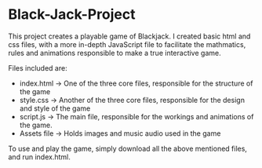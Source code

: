 # Black-Jack-Project

This project creates a playable game of Blackjack.
I created basic html and css files, with a more in-depth JavaScript file to facilitate the mathmatics, rules and animations responsible to make a true interactive game.

Files included are:
- index.html -> One of the three core files, responsible for the structure of the game
- style.css -> Another of the three core files, responsible for the design and style of the game
- script.js -> The main file, responsible for the workings and animations of the game.
- Assets file -> Holds images and music audio used in the game

To use and play the game, simply download all the above mentioned files, and run index.html.

